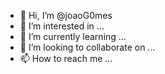 - 👋 Hi, I’m @joaoG0mes
- 👀 I’m interested in ...
- 🌱 I’m currently learning ...
- 💞️ I’m looking to collaborate on ...
- 📫 How to reach me ...

<!---
joaoG0mes/joaoG0mes is a ✨ special ✨ repository because its `README.md` (this file) appears on your GitHub profile.
You can click the Preview link to take a look at your changes.
--->
